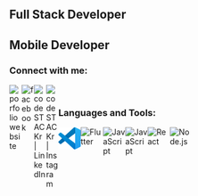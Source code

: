 ## Full Stack Developer
## Mobile Developer

### Connect with me:

[<img align="left" alt="porfolio website" width="22px" src="https://icon-library.com/images/web-icon-svg/web-icon-svg-5.jpg" />][website]
[<img align="left" alt="facebook" width="22px" src="https://vinuni.edu.vn/wp-content/uploads/2021/10/2048px-Facebook_logo_36x36.svg.png" />][facebook]
[<img align="left" alt="codeSTACKr | LinkedIn" width="22px" src="https://upload.wikimedia.org/wikipedia/commons/8/81/LinkedIn_icon.svg" />][linkedin]
[<img align="left" alt="codeSTACKr | Instagram" width="22px" src="https://cdn3.iconfinder.com/data/icons/social-media-chamfered-corner/154/telegram-512.png" />][telegram]

<br />

### Languages and Tools:

[<img align="left" alt="Visual Studio Code" width="40px" src="https://raw.githubusercontent.com/github/explore/80688e429a7d4ef2fca1e82350fe8e3517d3494d/topics/visual-studio-code/visual-studio-code.png" />][vscode]
[<img align="left" alt="Flutter" width="40px" src="https://iconape.com/wp-content/png_logo_vector/flutter.png" />][flutter]
[<img align="left" alt="JavaScript" width="40px" src="https://upload.wikimedia.org/wikipedia/commons/thumb/9/99/Unofficial_JavaScript_logo_2.svg/1024px-Unofficial_JavaScript_logo_2.svg.png" />][js]
[<img align="left" alt="JavaScript" width="40px" src="https://cdn.worldvectorlogo.com/logos/c--4.svg" />][cs]
[<img align="left" alt="React" width="40px" src="https://upload.wikimedia.org/wikipedia/commons/thumb/4/47/React.svg/1200px-React.svg.png" />][react]
[<img align="left" alt="Node.js" width="40px" src="https://seeklogo.com/images/N/nodejs-logo-FBE122E377-seeklogo.com.png" />][nodejs]




[website]: https://dagi.surge.sh
[facebook]: https://www.facebook.com/dagmawi.negussu/
[linkedin]: https://www.linkedin.com/in/dagmawi-negussu-96a928187/
[telegram]: https://t.me/DagiKing
[vscode]: https://code.visualstudio.com/
[css]: https://en.wikipedia.org/wiki/CSS/
[js]: https://en.wikipedia.org/wiki/JavaScript
[react]: https://reactjs.org/
[nodejs]: https://nodejs.org/en/
[mongodb]: https://www.mongodb.com/
[git]: https://git-scm.com/
[github]: https://github.com/
[flutter]: https://flutter.dev/
[vs]:https://visualstudio.microsoft.com/
[cs]: https://www.w3schools.com/cs/


